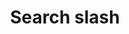 ---
title: Search slash
tags: ["search", "slash", "exclude", "remove", "cancel", "prohibit", "forbid"]
icon: search-slash
svg: '<svg xmlns="http://www.w3.org/2000/svg" width="24" height="24" fill="none" viewBox="0 0 24 24" stroke-width="1.5" stroke-linecap="round" stroke-linejoin="round" stroke="currentColor"><path d="M16.893 16.92a7.57 7.57 0 0 0 2.191-5.339 7.57 7.57 0 0 0-1.779-4.886m-.412 10.225a7.52 7.52 0 0 1-5.365 2.242 7.5 7.5 0 0 1-4.889-1.801m10.254-.441 3.08 3.08M17.305 6.695 21 3m-3.695 3.695L6.64 17.36M3 21l3.639-3.639m-1.904-2.458a7.6 7.6 0 0 1-.762-3.322C3.973 7.394 7.356 4 11.528 4a7.5 7.5 0 0 1 3.293.756"/></svg>'
---